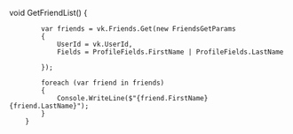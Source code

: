 void GetFriendList()
        {

            var friends = vk.Friends.Get(new FriendsGetParams
            {
                UserId = vk.UserId,
                Fields = ProfileFields.FirstName | ProfileFields.LastName

            });

            foreach (var friend in friends)
            {
                Console.WriteLine($"{friend.FirstName} {friend.LastName}");
            }
        }
